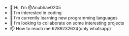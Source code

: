 - 👋 Hi, I’m @Anubhav0205
- 👀 I’m interested in coding
- 🌱 I’m currently learning new programming languages
- 💞️ I’m looking to collaborate on some interesting projects
- 📫 How to reach me 6289232624(only whatsapp)

<!---
Anubhav0205/Anubhav0205 is a ✨ special ✨ repository because its `README.md` (this file) appears on your GitHub profile.
You can click the Preview link to take a look at your changes.
--->
